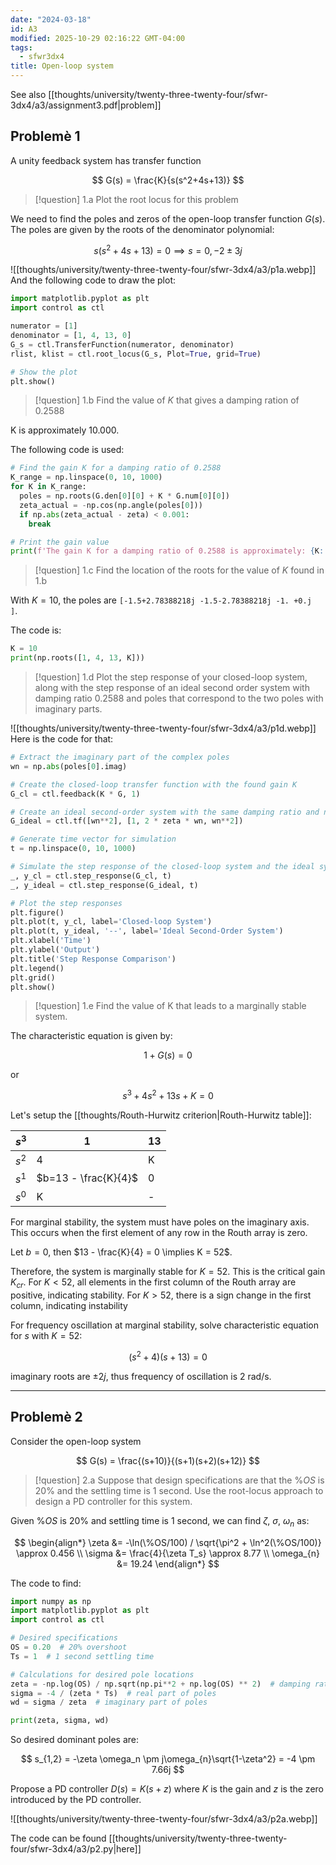 ```yaml
---
date: "2024-03-18"
id: A3
modified: 2025-10-29 02:16:22 GMT-04:00
tags:
  - sfwr3dx4
title: Open-loop system
---
```


See also [[thoughts/university/twenty-three-twenty-four/sfwr-3dx4/a3/assignment3.pdf|problem]]

## Problemè 1

A unity feedback system has transfer function

$$
G(s) = \frac{K}{s(s^2+4s+13)}
$$

> [!question] 1.a
> Plot the root locus for this problem

We need to find the poles and zeros of the open-loop transfer function $G(s)$. The poles are given by the roots of the denominator polynomial:

$$
s(s^2+4s+13) = 0
\implies s = 0, -2 \pm 3j
$$

![[thoughts/university/twenty-three-twenty-four/sfwr-3dx4/a3/p1a.webp]]
And the following code to draw the plot:

```python
import matplotlib.pyplot as plt
import control as ctl

numerator = [1]
denominator = [1, 4, 13, 0]
G_s = ctl.TransferFunction(numerator, denominator)
rlist, klist = ctl.root_locus(G_s, Plot=True, grid=True)

# Show the plot
plt.show()
```

> [!question] 1.b
> Find the value of $K$ that gives a damping ration of 0.2588

K is approximately $10.000$.

The following code is used:

```python
# Find the gain K for a damping ratio of 0.2588
K_range = np.linspace(0, 10, 1000)
for K in K_range:
  poles = np.roots(G.den[0][0] + K * G.num[0][0])
  zeta_actual = -np.cos(np.angle(poles[0]))
  if np.abs(zeta_actual - zeta) < 0.001:
    break

# Print the gain value
print(f'The gain K for a damping ratio of 0.2588 is approximately: {K:.3f}')
```

> [!question] 1.c
> Find the location of the roots for the value of $K$ found in 1.b

With $K=10$, the poles are `[-1.5+2.78388218j -1.5-2.78388218j -1. +0.j        ]`.

The code is:

```python
K = 10
print(np.roots([1, 4, 13, K]))
```

> [!question] 1.d
> Plot the step response of your closed-loop system, along with the step response of an ideal second order system with damping ratio 0.2588 and poles that correspond to the two poles with imaginary parts.

![[thoughts/university/twenty-three-twenty-four/sfwr-3dx4/a3/p1d.webp]]
Here is the code for that:

```python
# Extract the imaginary part of the complex poles
wn = np.abs(poles[0].imag)

# Create the closed-loop transfer function with the found gain K
G_cl = ctl.feedback(K * G, 1)

# Create an ideal second-order system with the same damping ratio and natural frequency
G_ideal = ctl.tf([wn**2], [1, 2 * zeta * wn, wn**2])

# Generate time vector for simulation
t = np.linspace(0, 10, 1000)

# Simulate the step response of the closed-loop system and the ideal system
_, y_cl = ctl.step_response(G_cl, t)
_, y_ideal = ctl.step_response(G_ideal, t)

# Plot the step responses
plt.figure()
plt.plot(t, y_cl, label='Closed-loop System')
plt.plot(t, y_ideal, '--', label='Ideal Second-Order System')
plt.xlabel('Time')
plt.ylabel('Output')
plt.title('Step Response Comparison')
plt.legend()
plt.grid()
plt.show()
```

> [!question] 1.e
> Find the value of K that leads to a marginally stable system.

The characteristic equation is given by:

$$
1 + G(s) = 0
$$

or

$$
s^3 + 4s^2 + 13s + K = 0
$$

Let's setup the [[thoughts/Routh-Hurwitz criterion|Routh-Hurwitz table]]:

| $s^3$ | 1                    | 13  |
| ----- | -------------------- | --- |
| $s^2$ | 4                    | K   |
| $s^1$ | $b=13 - \frac{K}{4}$ | 0   |
| $s^0$ | K                    | -   |

For marginal stability, the system must have poles on the imaginary axis. This occurs when the first element of any row in the Routh array is zero.

Let $b=0$, then $13 - \frac{K}{4} = 0 \implies K = 52$.

Therefore, the system is marginally stable for $K = 52$. This is the critical gain $K_{cr}$.
For $K < 52$, all elements in the first column of the Routh array are positive, indicating stability.
For $K > 52$, there is a sign change in the first column, indicating instability

For frequency oscillation at marginal stability, solve characteristic equation for $s$ with $K=52$:

$$
(s^2+4)(s+13) = 0
$$

imaginary roots are $\pm 2j$, thus frequency of oscillation is $2$ rad/s.

---

## Problemè 2

Consider the open-loop system

$$
G(s) = \frac{(s+10)}{(s+1)(s+2)(s+12)}
$$

> [!question] 2.a
> Suppose that design specifications are that the $\%OS$ is 20% and the settling time is 1 second. Use the root-locus approach to design a PD controller for this system.

Given $\%OS$ is 20% and settling time is 1 second, we can find $\zeta$, $\sigma$, $\omega_{n}$ as:

$$
\begin{align*}
\zeta &= -\ln(\%OS/100) / \sqrt{\pi^2 + \ln^2(\%OS/100)} \approx 0.456 \\
\sigma &= \frac{4}{\zeta T_s} \approx 8.77 \\
\omega_{n} &= 19.24
\end{align*}
$$

The code to find:

```python
import numpy as np
import matplotlib.pyplot as plt
import control as ctl

# Desired specifications
OS = 0.20  # 20% overshoot
Ts = 1  # 1 second settling time

# Calculations for desired pole locations
zeta = -np.log(OS) / np.sqrt(np.pi**2 + np.log(OS) ** 2)  # damping ratio
sigma = -4 / (zeta * Ts)  # real part of poles
wd = sigma / zeta  # imaginary part of poles

print(zeta, sigma, wd)
```

So desired dominant poles are:

$$
s_{1,2} = -\zeta \omega_n \pm j\omega_{n}\sqrt{1-\zeta^2} = -4 \pm 7.66j
$$

Propose a PD controller $D(s) = K(s+z)$ where $K$ is the gain and $z$ is the zero introduced by the PD controller.

![[thoughts/university/twenty-three-twenty-four/sfwr-3dx4/a3/p2a.webp]]

The code can be found [[thoughts/university/twenty-three-twenty-four/sfwr-3dx4/a3/p2.py|here]]
